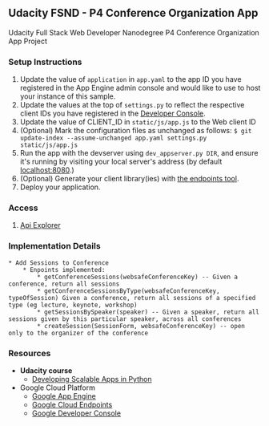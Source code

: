 ## Udacity FSND -  P4 Conference Organization App
Udacity Full Stack Web Developer Nanodegree P4 Conference Organization App Project

### Setup Instructions
1. Update the value of `application` in `app.yaml` to the app ID you
   have registered in the App Engine admin console and would like to use to host
   your instance of this sample.
1. Update the values at the top of `settings.py` to
   reflect the respective client IDs you have registered in the
   [Developer Console][4].
1. Update the value of CLIENT_ID in `static/js/app.js` to the Web client ID
1. (Optional) Mark the configuration files as unchanged as follows:
   `$ git update-index --assume-unchanged app.yaml settings.py static/js/app.js`
1. Run the app with the devserver using `dev_appserver.py DIR`, and ensure it's running by visiting your local server's address (by default [localhost:8080][5].)
1. (Optional) Generate your client library(ies) with [the endpoints tool][6].
1. Deploy your application.

### Access
1. [Api Explorer](https://aqueous-argon-867.appspot.com/_ah/api/explorer)

### Implementation Details
    * Add Sessions to Conference
        * Enpoints implemented:
            * getConferenceSessions(websafeConferenceKey) -- Given a conference, return all sessions
            * getConferenceSessionsByType(websafeConferenceKey, typeOfSession) Given a conference, return all sessions of a specified type (eg lecture, keynote, workshop)
            * getSessionsBySpeaker(speaker) -- Given a speaker, return all sessions given by this particular speaker, across all conferences
            * createSession(SessionForm, websafeConferenceKey) -- open only to the organizer of the conference

### Resources
* **Udacity course**
    * [Developing Scalable Apps in Python](https://www.udacity.com/course/developing-scalable-apps-in-python--ud858)
* Google Cloud Platform
    * [Google App Engine](https://developers.google.com/appengine)
    * [Google Cloud Endpoints](https://developers.google.com/appengine/docs/python/endpoints/)
    * [Google Developer Console](https://console.developers.google.com/)

[4]: https://console.developers.google.com/
[5]: https://localhost:8080/
[6]: https://developers.google.com/appengine/docs/python/endpoints/endpoints_tool
[7]: https://aqueous-argon-867.appspot.com
